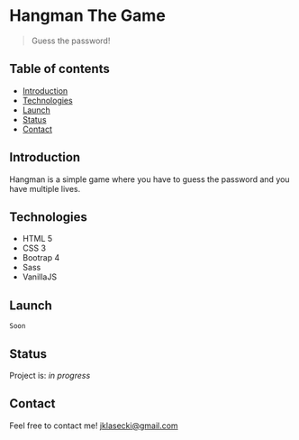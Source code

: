 # Hangman The Game
> Guess the password!

## Table of contents
* [Introduction](#introduction)
* [Technologies](#technologies)
* [Launch](#launch)
* [Status](#status)
* [Contact](#contact)

## Introduction
Hangman is a simple game where you have to guess the password and you have multiple lives.

## Technologies
* HTML 5
* CSS 3
* Bootrap 4
* Sass
* VanillaJS

## Launch
```
Soon
```

## Status
Project is: _in progress_

## Contact
Feel free to contact me! [jklasecki@gmail.com](jklasecki@gmail.com)
